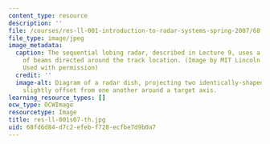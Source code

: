 ```yaml
---
content_type: resource
description: ''
file: /courses/res-ll-001-introduction-to-radar-systems-spring-2007/68fd6d84d7c2efebf728ecfbe7d9b0a7_res-ll-001s07-th.jpg
file_type: image/jpeg
image_metadata:
  caption: The sequential lobing radar, described in Lecture 9, uses a time sequence
    of beams directed around the track location. (Image by MIT Lincoln Laboratory.
    Used with permission)
  credit: ''
  image-alt: Diagram of a radar dish, projecting two identically-shaped beam patterns
    slightly offset from one another around a target axis.
learning_resource_types: []
ocw_type: OCWImage
resourcetype: Image
title: res-ll-001s07-th.jpg
uid: 68fd6d84-d7c2-efeb-f728-ecfbe7d9b0a7
---
```

